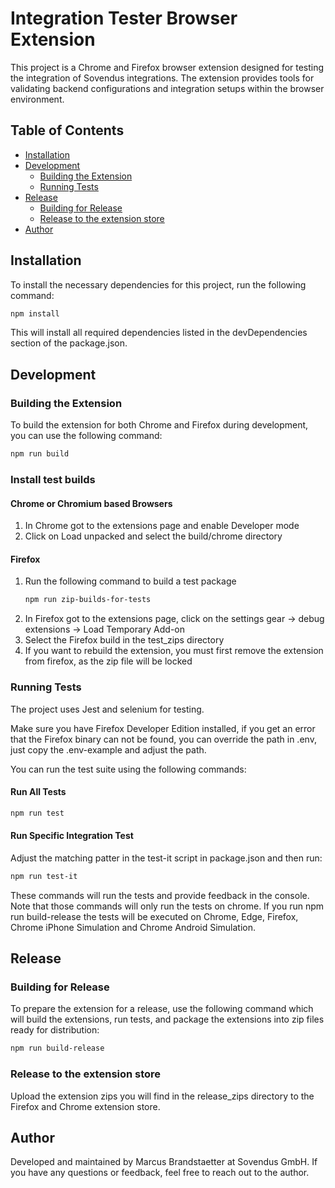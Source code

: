 # Integration Tester Browser Extension

This project is a Chrome and Firefox browser extension designed for testing the integration of Sovendus integrations. The extension provides tools for validating backend configurations and integration setups within the browser environment.

## Table of Contents

- [Installation](#installation)
- [Development](#development)
  - [Building the Extension](#building-the-extension)
  - [Running Tests](#running-tests)
- [Release](#release)
  - [Building for Release](#building-for-release)
  - [Release to the extension store](#release-to-the-extension-store)
- [Author](#author)

## Installation

To install the necessary dependencies for this project, run the following command:

```bash
npm install
```

This will install all required dependencies listed in the devDependencies section of the package.json.

## Development

### Building the Extension

To build the extension for both Chrome and Firefox during development, you can use the following command:

```bash
npm run build
```

### Install test builds

#### Chrome or Chromium based Browsers

1. In Chrome got to the extensions page and enable Developer mode
2. Click on Load unpacked and select the build/chrome directory

#### Firefox

1. Run the following command to build a test package
   ```bash
   npm run zip-builds-for-tests
   ```
2. In Firefox got to the extensions page, click on the settings gear -> debug extensions -> Load Temporary Add-on
3. Select the Firefox build in the test_zips directory
4. If you want to rebuild the extension, you must first remove the extension from firefox, as the zip file will be locked

### Running Tests

The project uses Jest and selenium for testing.

Make sure you have Firefox Developer Edition installed, if you get an error that the Firefox binary can not be found, you can override the path in .env, just copy the .env-example and adjust the path.

You can run the test suite using the following commands:

#### Run All Tests

```bash
npm run test
```

#### Run Specific Integration Test

Adjust the matching patter in the test-it script in package.json and then run:

```bash
npm run test-it
```

These commands will run the tests and provide feedback in the console. Note that those commands will only run the tests on chrome. If you run npm run build-release the tests will be executed on Chrome, Edge, Firefox, Chrome iPhone Simulation and Chrome Android Simulation.

## Release

### Building for Release

To prepare the extension for a release, use the following command which will build the extensions, run tests, and package the extensions into zip files ready for distribution:

```bash
npm run build-release
```

### Release to the extension store

Upload the extension zips you will find in the release_zips directory to the Firefox and Chrome extension store.

## Author

Developed and maintained by Marcus Brandstaetter at Sovendus GmbH. If you have any questions or feedback, feel free to reach out to the author.
